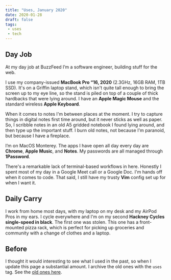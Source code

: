 ```yaml
---
title: "Uses, January 2020"
date: 2020-01-28
draft: false
tags:
 - uses
 - tech
---
```


## Day Job
At my day job at BuzzFeed I’m a software engineer, building stuff for the web.

I use my company-issued **MacBook Pro “16, 2020** (2.3GHz, 16GB RAM, 1TB SSD). It's on a Griffin laptop stand, which isn't quite tall enough to bring the screen up to my eye line, so the stand is piled on top of a couple of thick hardbacks that were lying around. I have an **Apple Magic Mouse** and the standard wireless **Apple Keyboard**.

When it comes to notes I'm between places at the moment. I try to capture things in digital notes first time around, but it never sticks as well as paper. So, I scribble notes in an old A5 gridded notebook I found lying around, and then type up the important stuff. I burn old notes, not because I'm paranoid, but because I have a fireplace.

I’m on MacOS Monterey. The apps I have open all day every day are **Chrome**, **Apple Music**, and **Notes**. My passwords are all managed through **1Password**.

There's a remarkable lack of terminal-based workflows in here. Honestly I spent most of my day in a Google Meet call or a Google Doc. I'm hands off when it comes to code. That said, I still have my trusty **Vim** config set up for when I want it.

## Daily Carry
I work from home most days, with my laptop on my desk and my AirPod Pros in my ears. I cycle everywhere and I'm on my second **Hackney Cycles single-speed in black**. The first one was stolen. This one has a front-mounted pizza rack, which is perfect for picking up groceries and community with a change of clothes and a laptop.

## Before
I thought it would interesting to see what I used in the past, so when I update this page a substantial amount. I archive the old ones with the `uses` tag. See the [old ones here](/tags/uses).
